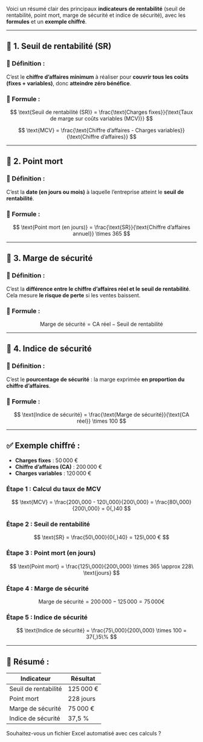 Voici un résumé clair des principaux **indicateurs de rentabilité** (seuil de rentabilité, point mort, marge de sécurité et indice de sécurité), avec les **formules** et un **exemple chiffré**.

---

## 📘 1. **Seuil de rentabilité (SR)**

### 🔹 Définition :

C’est le **chiffre d’affaires minimum** à réaliser pour **couvrir tous les coûts (fixes + variables)**, donc **atteindre zéro bénéfice**.

### 🔹 Formule :

$$
\text{Seuil de rentabilité (SR)} = \frac{\text{Charges fixes}}{\text{Taux de marge sur coûts variables (MCV)}}
$$

$$
\text{MCV} = \frac{\text{Chiffre d’affaires - Charges variables}}{\text{Chiffre d’affaires}}
$$

---

## 📘 2. **Point mort**

### 🔹 Définition :

C’est la **date (en jours ou mois)** à laquelle l’entreprise atteint le **seuil de rentabilité**.

### 🔹 Formule :

$$
\text{Point mort (en jours)} = \frac{\text{SR}}{\text{Chiffre d’affaires annuel}} \times 365
$$

---

## 📘 3. **Marge de sécurité**

### 🔹 Définition :

C’est la **différence entre le chiffre d’affaires réel et le seuil de rentabilité**. Cela mesure **le risque de perte** si les ventes baissent.

### 🔹 Formule :

$$
\text{Marge de sécurité} = \text{CA réel} - \text{Seuil de rentabilité}
$$

---

## 📘 4. **Indice de sécurité**

### 🔹 Définition :

C’est le **pourcentage de sécurité** : la marge exprimée **en proportion du chiffre d’affaires**.

### 🔹 Formule :

$$
\text{Indice de sécurité} = \frac{\text{Marge de sécurité}}{\text{CA réel}} \times 100
$$

---

## ✅ Exemple chiffré :

* **Charges fixes** : 50 000 €
* **Chiffre d’affaires (CA)** : 200 000 €
* **Charges variables** : 120 000 €

### Étape 1 : Calcul du taux de MCV

$$
\text{MCV} = \frac{200\,000 - 120\,000}{200\,000} = \frac{80\,000}{200\,000} = 0{,}40
$$

### Étape 2 : Seuil de rentabilité

$$
\text{SR} = \frac{50\,000}{0{,}40} = 125\,000 €
$$

### Étape 3 : Point mort (en jours)

$$
\text{Point mort} = \frac{125\,000}{200\,000} \times 365 \approx 228\ \text{jours}
$$

### Étape 4 : Marge de sécurité

$$
\text{Marge de sécurité} = 200\,000 - 125\,000 = 75\,000 €
$$

### Étape 5 : Indice de sécurité

$$
\text{Indice de sécurité} = \frac{75\,000}{200\,000} \times 100 = 37{,}5\%
$$

---

## 📌 Résumé :

| Indicateur           | Résultat  |
| -------------------- | --------- |
| Seuil de rentabilité | 125 000 € |
| Point mort           | 228 jours |
| Marge de sécurité    | 75 000 €  |
| Indice de sécurité   | 37,5 %    |

Souhaitez-vous un fichier Excel automatisé avec ces calculs ?
